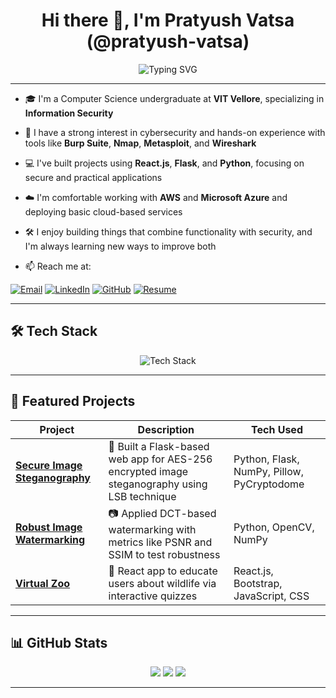 <h1 align="center">Hi there 👋, I'm Pratyush Vatsa (@pratyush-vatsa)</h1>
<div align="center">
  <img src="https://readme-typing-svg.demolab.com?font=Fira+Code&size=20&pause=1000&color=58A6FF&width=700&lines=Cybersecurity+Enthusiast+%7C+Full-Stack+Developer;Cloud+Explorer+%7C+CS+Undergrad+at+VIT;Building+Secure+and+Scalable+Solutions" alt="Typing SVG" />
</div>

---

- 🎓 I'm a Computer Science undergraduate at **VIT Vellore**, specializing in **Information Security**
- 🔐 I have a strong interest in cybersecurity and hands-on experience with tools like **Burp Suite**, **Nmap**, **Metasploit**, and **Wireshark**
- 💻 I've built projects using **React.js**, **Flask**, and **Python**, focusing on secure and practical applications
- ☁️ I'm comfortable working with **AWS** and **Microsoft Azure** and deploying basic cloud-based services
- 🛠️ I enjoy building things that combine functionality with security, and I'm always learning new ways to improve both

- 📫 Reach me at:

[![Email](https://img.shields.io/badge/Email-%23117ACA.svg?style=for-the-badge&logo=gmail&logoColor=white)](mailto:pratyushvatsa11@gmail.com)
[![LinkedIn](https://img.shields.io/badge/LinkedIn-%230077B5.svg?style=for-the-badge&logo=linkedin&logoColor=white)](https://www.linkedin.com/in/pratyush-vatsa)
[![GitHub](https://img.shields.io/badge/GitHub-%23181717.svg?style=for-the-badge&logo=github&logoColor=white)](https://github.com/pratyush-vatsa)
[![Resume](https://img.shields.io/badge/Resume-%23666666.svg?style=for-the-badge&logo=readme&logoColor=white)]([https://pratyush-vatsa-resume.tiiny.site](https://drive.google.com/file/d/1YEioamQhdUPybrzBWJOdPp17wHxlBRHj/view?usp=sharing))

---

## 🛠 Tech Stack

<p align="center">
  <img src="https://skillicons.dev/icons?i=cpp,python,js,html,css,react,nodejs,express,flask,mysql,sqlite,git,figma,aws,azure,r,matlab" alt="Tech Stack" />
</p>

---

## 🌟 Featured Projects

| Project | Description | Tech Used |
|--------|-------------|-----------|
| [**Secure Image Steganography**](https://github.com/pratyush-vatsa/Stegnography-Project.git) | 🔐 Built a Flask-based web app for AES-256 encrypted image steganography using LSB technique | Python, Flask, NumPy, Pillow, PyCryptodome |
| [**Robust Image Watermarking**](https://github.com/pratyush-vatsa/Robust-Digital-Image-Watermarking-Performance-Analysis-.git) | 📷 Applied DCT-based watermarking with metrics like PSNR and SSIM to test robustness | Python, OpenCV, NumPy |
| [**Virtual Zoo**](https://github.com/pratyush-vatsa/Virtualzoo) | 🐾 React app to educate users about wildlife via interactive quizzes | React.js, Bootstrap, JavaScript, CSS |

---

## 📊 GitHub Stats

<p align="center">
  <img src="https://github-readme-stats.vercel.app/api?username=pratyush-vatsa&show_icons=true&theme=github_dark&count_private=true" />
  <img src="https://streak-stats.demolab.com?user=pratyush-vatsa&theme=github-dark-blue" />
  <img src="https://github-readme-stats.vercel.app/api/top-langs/?username=pratyush-vatsa&layout=compact&theme=github_dark" />
</p>

---

<!---
pratyush-vatsa/pratyush-vatsa is a ✨ special ✨ repository because its `README.md` (this file) appears on your GitHub profile.
--->
